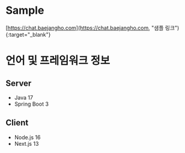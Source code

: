 # Sample
  [https://chat.baejangho.com](https://chat.baejangho.com, "샘플 링크"){:target="_blank"}
  
# 언어 및 프레임워크 정보  
## Server
  * Java 17
  * Spring Boot 3

## Client
  * Node.js 16
  * Next.js 13
